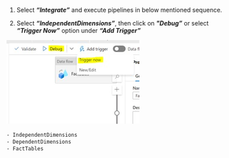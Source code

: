 1. Select **_“Integrate”_** and execute pipelines in below mentioned sequence.

2. Select **_“IndependentDimensions”_**, then click on **_"Debug”_** or select **_“Trigger Now”_** option under **_“Add Trigger”_**

![RunPipelines](./assets/11-1_execute_pipelines.jpg "Run Pipelines")

    - IndependentDimensions
    - DependentDimensions
    - FactTables 

